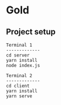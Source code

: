 # Gold

## Project setup
```
Terminal 1
-------------
cd server
yarn install
node index.js

Terminal 2
-------------
cd client
yarn install
yarn serve
```
